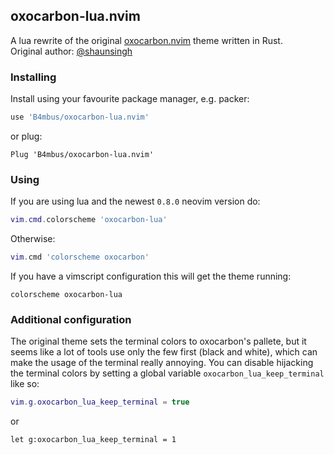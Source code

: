 ## oxocarbon-lua.nvim

A lua rewrite of the original [oxocarbon.nvim](https://github.com/shaunsingh/oxocarbon.nvim) theme written in Rust.  
Original author: [@shaunsingh](https://github.com/shaunsingh)

### Installing

Install using your favourite package manager, e.g. packer:
```lua
use 'B4mbus/oxocarbon-lua.nvim'
```
or plug:
```vim
Plug 'B4mbus/oxocarbon-lua.nvim'
```

### Using

If you are using lua and the newest `0.8.0` neovim version do:
```lua
vim.cmd.colorscheme 'oxocarbon-lua'
```
Otherwise:
```lua
vim.cmd 'colorscheme oxocarbon'
```

If you have a vimscript configuration this will get the theme running:
```vim
colorscheme oxocarbon-lua
```

### Additional configuration

The original theme sets the terminal colors to oxocarbon's pallete, but it seems like a lot of tools use only the few first (black and white), which can make the usage of the terminal really annoying.
You can disable hijacking the terminal colors by setting a global variable `oxocarbon_lua_keep_terminal` like so:
```lua
vim.g.oxocarbon_lua_keep_terminal = true
```
or
```vim
let g:oxocarbon_lua_keep_terminal = 1
```
